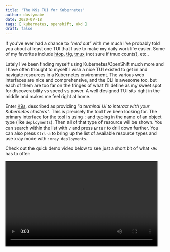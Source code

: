 ```yaml
---
title: 'The K9s TUI for Kubernetes'
author: dustymabe
date: 2020-07-18
tags: [ kubernetes, openshift, okd ]
draft: false
---
```


If you've ever had a chance to _"nerd out"_ with me much I've probably
told you about at least one TUI that I use to make my daily work life
easier. Some of my favorites include
[htop](https://github.com/hishamhm/htop),
[tig](https://github.com/jonas/tig),
[tmux](https://github.com/tmux/tmux) (not sure if tmux counts), etc..

Lately I've been finding myself using Kubernetes/OpenShift much more
and I have often thought to myself I wish a nice TUI existed to get
in and navigate resources in a Kubernetes environment. The various
web interfaces are nice and comprehensive, and the CLI is awesome too,
but each of them are too far on the fringes of what I'll define as
my sweet spot for discoverability vs speed vs power. A well designed
TUI sits right in the middle and makes me feel right at home.

Enter [K9s](https://github.com/derailed/k9s), described as providing
_"a terminal UI to interact with your Kubernetes clusters"_. This is
precisely the tool I've been looking for. The primary interface for
the tool is using `:` and typing in the name of an object type (like
`deployments`). Then all of that type of resource will be shown. You can
search within the list with `/` and press `Enter` to drill down
further. You can also press `Ctrl-a` to bring up the list of available
resource types and use xray mode with `:xray deployments`.

Check out the quick demo video below to see just a short bit of what
`k9s` has to offer:

<video controls width="480" height="270" src="https://dustymabecom.sfo2.digitaloceanspaces.com/2020-07-18_k9s.mp4"></video>
